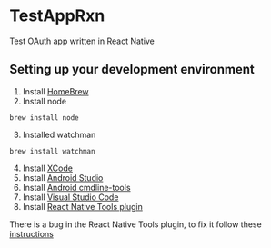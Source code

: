 # TestAppRxn
Test OAuth app written in React Native

## Setting up your development environment

1. Install [HomeBrew](https://brew.sh/)
2. Install node

```
brew install node
```

3. Installed watchman

```
brew install watchman
```

4. Install [XCode](https://apps.apple.com/us/app/xcode/id497799835?mt=12)
5. Install [Android Studio](https://developer.android.com/studio?gclsrc=aw.ds&gclid=CjwKCAjw3K2XBhAzEiwAmmgrAn97-JRUgf2kzyojCS0IUKsBa9A6uWiqrytVSNdnO5pGnWCK8-xXURoCMQQQAvD_BwE)
6. Install [Android cmdline-tools](https://developer.android.com/studio/command-line)
7. Install [Visual Studio Code](https://code.visualstudio.com/)
8. Install [React Native Tools plugin](https://github.com/microsoft/vscode-react-native#debugging-react-native-applications)

There is a bug in the React Native Tools plugin, to fix it follow these [instructions](https://github.com/microsoft/vscode-react-native/issues/1781#issuecomment-1195610125)
